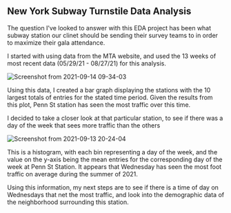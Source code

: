 ## New York Subway Turnstile Data Analysis 

The question I've looked to answer with this EDA project has been what subway station our clinet should be sending their survey teams to in order to maximize
their gala attendance.

I started with using data from the MTA website, and used the 13 weeks of most recent data (05/29/21 - 08/27/21) for this analysis. 

![Screenshot from 2021-09-14 09-34-03](https://user-images.githubusercontent.com/87049486/133297915-7571fa9c-f822-4241-8322-df02ca6ac9a4.png)


Using this data, I created a bar graph displaying the stations with the 10 largest totals of entries for the stated time period. Given the results from this plot, Penn St station has seen the most traffic over this time.

I decided to take a closer look at that particular station, to see if there was a day of
the week that sees more traffic than the others


![Screenshot from 2021-09-13 20-24-04](https://user-images.githubusercontent.com/87049486/133190398-85ca1fc3-49ec-4e4d-ab7d-bbefe9523fd7.png)

This is a histogram, with each bin representing a day of the week, and the value on the y-axis being the mean entries for the corresponding day of the week 
at Penn St Station.  It appears that Wednesday has seen the most foot traffic on average during the summer of 2021.

Using this information, my next steps are to see if there is a time of day on Wednesdays that net the most traffic, and look into the demographic data of the neighborhood surrounding this station.
